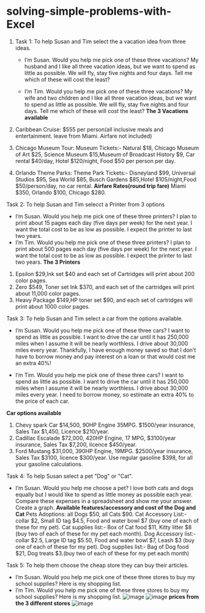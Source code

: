 # solving-simple-problems-with-Excel
1. Task 1: To help Susan and Tim select the a vacation idea from three ideas.
   
   -  I’m Susan. Would you help me pick one of these three vacations? My husband 
      and I like all three vacation ideas, but we want to spend as little as possible. We 
      will fly, stay five nights and four days. Tell me which of these will cost the least?
      
   -  I’m Tim. Would you help me pick one of these three vacations? My wife and two children and
     I like all three vacation ideas, but we want to spend as little as possible. We will fly, stay
     five nights and four days. Tell me which of these will cost the least?
**The 3 Vacations available**
  1. Caribbean Cruise: $555 per person(all inclusive meals and entertainment. leave from Miami. Airfare not included)
  2. Chicago Museum Tour: Museum Tickets:- Natural $18, Chicago Museum of Art $25, Science Museum $15,Museum of Broadcast History $9,
     Car rental $40/day, Hotel $120/night, Food $50 per person per day.
  3. Orlando Theme Parks: Theme Park Tickets:- Disneyland $99, Universal Studios $95, Sea World $85, Busch Gardens $85,Hotel $105/night,Food $50/person/day, no car rental.
  **Airfare Rates(round trip fare)**
Miami $350, Orlando $100, Chicago $280.  

Task 2: To help Susan and Tim selecct a Printer from 3 options
-  I’m Susan. Would you help me pick one of these three printers?  I plan to print 
   about 15 pages each day (five days per week) for the next year.  I want the total 
   cost to be as low as possible.  I expect the printer to last two years.
-  I’m Tim. Would you help me pick one of these three printers?  I plan to print about 500 pages each day (five days per week) for the next year.  I want the total 
   cost to be as low as possible. I expect the printer to last two years.
**The 3 Printers** 
1. Epsilon $29,Ink set $40 and each set of Cartridges will print about 200 color pages.
2. Zero $549, Toner set Ink $370, and each set of the cartridges will print about 11,000 color pages.
3. Heavy Package $149,HP toner set $90, and each set of cartridges will print about 1000 color pages.

Task 3: To help Susan and Tim select a car from the options available.

-  I’m Susan. Would you help me pick one of these three cars?  I want to spend as little as possible.
  I want to drive the car until it has 250,000 miles when I assume it will be nearly worthless.
  I drive about 30,000 miles every year.  Thankfully, I have enough money saved so that I don’t have
  to borrow money and pay interest on a loan or that would cost me an extra 40%!

-  I’m Tim. Would you help me pick one of these three cars?  I want to spend as little as possible.
   I want to drive the car until it has 250,000 miles when I assume it will be nearly worthless.
   I drive about 30,000 miles every year.  I need to borrow money, so estimate an extra 40% to the price of each car.

**Car options available**
1. Chevy spark Car $14,500, 90HP Engine 35MPG. $1500/year insurance, Sales Tax $1,450, Licence $210/year.
2. Cadillac Escalade $72,000, 420HP Engine, 17 MPG, $3100/year insurance, Sales Tax $7,200, licence $450/year.
3. Ford Mustang $31,000, 390HP Engine, 19MPG. $2500/year insurance, Sales Tax $3100, licence $300/year.
Use regular gasoline $398, for all your gasoline calculations.   

Task 4: To help Susan select a pet "Dog" or "Cat".
-  I’m Susan. Would you help me choose a pet? I love both cats and dogs equally but I would like to spend as little money as possible each year.
   Compare these expenses in a spreadsheet and show me your answer. Create a graph.
 **Available features/accessory and cost of the Dog and Cat**
   Pets Adoptions: all Dogs $50, all Cats $90.
   Cat Accessory List:- collar $2, Small ID tag $4.5, Food and water bowl $7 (buy one of each of these for my pet).
   Cat supplies list:- Box of Cat food $11, Kitty litter $8 (buy two of each of these for my pet each month).
   Dog Accessory list:- collar $2.5, Large ID tag $5.50, Food and water bowl $7, Leash $3 (buy one of each of these for my pet).
   Dog supplies list:- Bag of Dog food $21, Dog treats $3.(buy two of each of these for my pet each month)


Task 5: To help them choose the cheap store they can buy their articles.

- I’m Susan. Would you help me pick one of these three stores to buy my school supplies? Here is my shopping list.
- I’m Tim. Would you help me pick one of these three stores to buy my school supplies? Here is my shopping list.
  ![image](https://github.com/user-attachments/assets/365724f7-8b83-4bd5-8a78-31ad05aa176d)
  ![image](https://github.com/user-attachments/assets/6c8953f7-2815-4b68-a30d-eebe8a91de1a)
  **prices from the 3 different stores**
  ![image](https://github.com/user-attachments/assets/d34a108c-3772-447c-a06e-bca1546ffc75)


